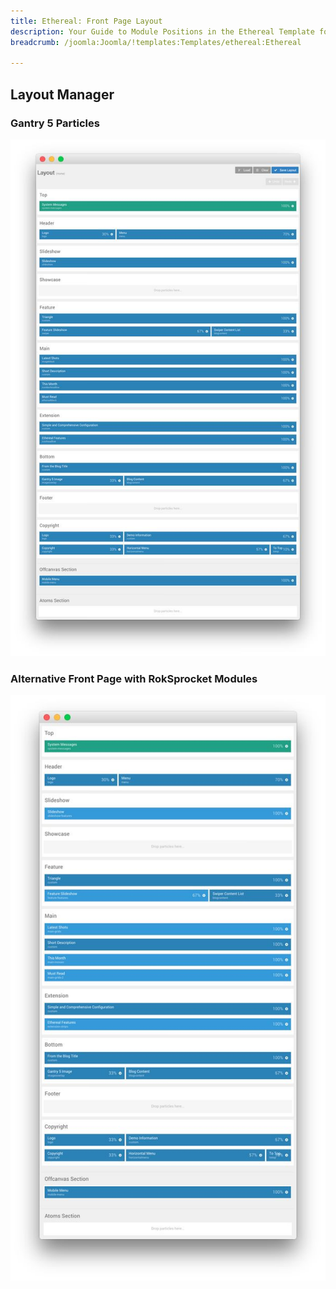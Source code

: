 ```yaml
---
title: Ethereal: Front Page Layout
description: Your Guide to Module Positions in the Ethereal Template for Joomla
breadcrumb: /joomla:Joomla/!templates:Templates/ethereal:Ethereal

---
```


Layout Manager
-----

### Gantry 5 Particles
![positions](assets/outline_home.jpeg)

### Alternative Front Page with RokSprocket Modules
![positions](assets/outline_roksprocket.jpeg)

